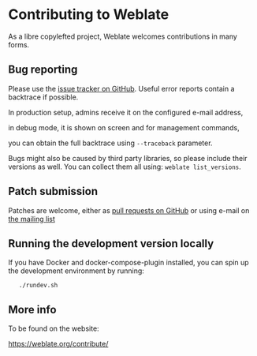 # Contributing to Weblate

As a libre copylefted project, Weblate welcomes contributions in many forms.

## Bug reporting

Please use the [issue tracker on GitHub][1]. Useful error reports contain a
backtrace if possible.

In production setup, admins receive it on the configured e-mail address,

in debug mode, it is shown on screen and for management commands,

you can obtain the full backtrace using `--traceback` parameter.

Bugs might also be caused by third party libraries, so please include
their versions as well. You can collect them all using:
`weblate list_versions`.

## Patch submission

Patches are welcome, either as [pull requests on GitHub][2] or using e-mail on
[the mailing list][3]

## Running the development version locally

If you have Docker and docker-compose-plugin installed, you can spin up the development
environment by running:

```
   ./rundev.sh
```

## More info

To be found on the website:

https://weblate.org/contribute/

[1]: https://github.com/WeblateOrg/weblate/issues
[2]: https://github.com/WeblateOrg/weblate/pulls
[3]: https://lists.cihar.com/postorius/lists/weblate.lists.cihar.com/
